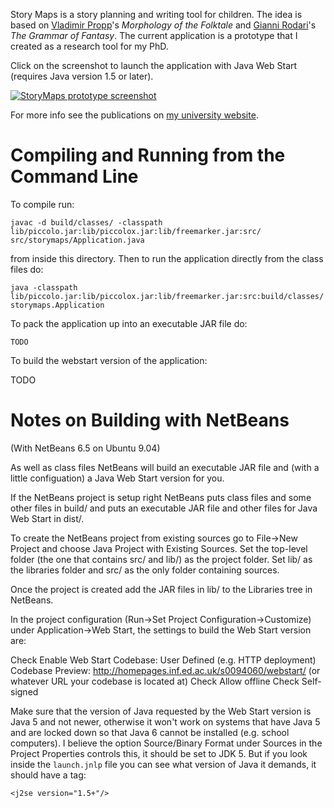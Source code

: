 Story Maps is a story planning and writing tool for children. The idea is based on [Vladimir Propp][]'s _Morphology of the Folktale_ and [Gianni Rodari][]'s _The Grammar of Fantasy_. The current application is a prototype that I created as a research tool for my PhD.

[Vladimir Propp]: http://en.wikipedia.org/wiki/Vladimir_Propp
[Gianni Rodari]: http://en.wikipedia.org/wiki/Gianni_Rodari

Click on the screenshot to launch the application with Java Web Start (requires Java version 1.5 or later).

<a href="http://homepages.inf.ed.ac.uk/s0094060/webstart/launch.jnlp"><img src="http://homepages.inf.ed.ac.uk/s0094060/webstart/screenshot.png"  alt="StoryMaps prototype screenshot" title="Go on, click!" style="border:None;" /></a>

For more info see the publications on [my university website](http://homepages.inf.ed.ac.uk/s0094060).

Compiling and Running from the Command Line
===========================================

To compile run:

    javac -d build/classes/ -classpath lib/piccolo.jar:lib/piccolox.jar:lib/freemarker.jar:src/ src/storymaps/Application.java

from inside this directory. Then to run the application directly from the class files do:

    java -classpath lib/piccolo.jar:lib/piccolox.jar:lib/freemarker.jar:src:build/classes/ storymaps.Application

To pack the application up into an executable JAR file do:

    TODO

To build the webstart version of the application:

TODO

Notes on Building with NetBeans
===============================

(With NetBeans 6.5 on Ubuntu 9.04)

As well as class files NetBeans will build an executable JAR file and (with a little configuation) a Java Web Start version for you.

If the NetBeans project is setup right NetBeans puts class files and some other files in build/ and puts an executable JAR file and other files for Java Web Start in dist/.

To create the NetBeans project from existing sources go to File->New Project and choose Java Project with Existing Sources. Set the top-level folder (the one that contains src/ and lib/) as the project folder. Set lib/ as the libraries folder and src/ as the only folder containing sources.

Once the project is created add the JAR files in lib/ to the Libraries tree in NetBeans.

In the project configuration (Run->Set Project Configuration->Customize) under Application->Web Start, the settings to build the Web Start version are:

Check Enable Web Start
Codebase: User Defined (e.g. HTTP deployment)
Codebase Preview: http://homepages.inf.ed.ac.uk/s0094060/webstart/
(or whatever URL your codebase is located at)
Check Allow offline
Check Self-signed

Make sure that the version of Java requested by the Web Start version is Java 5 and not newer, otherwise it won't work on systems that have Java 5 and are locked down so that Java 6 cannot be installed (e.g. school computers). I believe the option Source/Binary Format under Sources in the Project Properties controls this, it should be set to JDK 5. But if you look inside the `launch.jnlp` file you can see what version of Java it demands, it should have a tag:

    <j2se version="1.5+"/>